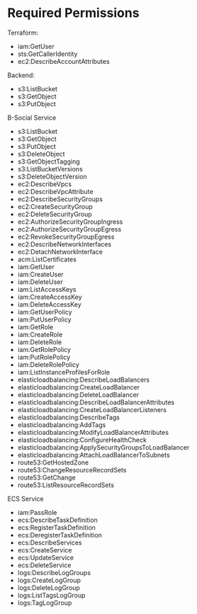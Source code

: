 Required Permissions
====================

Terraform:

* iam:GetUser
* sts:GetCallerIdentity
* ec2:DescribeAccountAttributes

Backend:

* s3:ListBucket
* s3:GetObject
* s3:PutObject

B-Social Service

* s3:ListBucket
* s3:GetObject
* s3:PutObject
* s3:DeleteObject
* s3:GetObjectTagging
* s3:ListBucketVersions
* s3:DeleteObjectVersion
* ec2:DescribeVpcs
* ec2:DescribeVpcAttribute
* ec2:DescribeSecurityGroups
* ec2:CreateSecurityGroup
* ec2:DeleteSecurityGroup
* ec2:AuthorizeSecurityGroupIngress
* ec2:AuthorizeSecurityGroupEgress
* ec2:RevokeSecurityGroupEgress
* ec2:DescribeNetworkInterfaces
* ec2:DetachNetworkInterface
* acm:ListCertificates
* iam:GetUser
* iam:CreateUser
* iam:DeleteUser
* iam:ListAccessKeys
* iam:CreateAccessKey
* iam:DeleteAccessKey
* iam:GetUserPolicy
* iam:PutUserPolicy
* iam:GetRole
* iam:CreateRole
* iam:DeleteRole
* iam:GetRolePolicy
* iam:PutRolePolicy
* iam:DeleteRolePolicy
* iam:ListInstanceProfilesForRole
* elasticloadbalancing:DescribeLoadBalancers
* elasticloadbalancing:CreateLoadBalancer
* elasticloadbalancing:DeleteLoadBalancer
* elasticloadbalancing:DescribeLoadBalancerAttributes
* elasticloadbalancing:CreateLoadBalancerListeners
* elasticloadbalancing:DescribeTags
* elasticloadbalancing:AddTags
* elasticloadbalancing:ModifyLoadBalancerAttributes
* elasticloadbalancing:ConfigureHealthCheck
* elasticloadbalancing:ApplySecurityGroupsToLoadBalancer
* elasticloadbalancing:AttachLoadBalancerToSubnets
* route53:GetHostedZone
* route53:ChangeResourceRecordSets
* route53:GetChange
* route53:ListResourceRecordSets

ECS Service

* iam:PassRole
* ecs:DescribeTaskDefinition
* ecs:RegisterTaskDefinition
* ecs:DeregisterTaskDefinition
* ecs:DescribeServices
* ecs:CreateService
* ecs:UpdateService
* ecs:DeleteService
* logs:DescribeLogGroups
* logs:CreateLogGroup
* logs:DeleteLogGroup
* logs:ListTagsLogGroup
* logs:TagLogGroup
